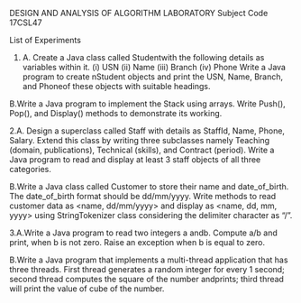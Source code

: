 DESIGN AND ANALYSIS OF ALGORITHM LABORATORY 
Subject Code 17CSL47 

List of Experiments
1. A. Create a Java class called Studentwith the following details as variables within it.
    (i) USN
    (ii) Name
    (iii) Branch
    (iv) Phone
    Write a Java program to create nStudent objects and print the USN, Name,
    Branch, and Phoneof these objects with suitable headings. 
    
  B.Write a Java program to implement the Stack using arrays. Write Push(), Pop(),
    and Display() methods to demonstrate its working. 
    
2.A. Design a superclass called Staff with details as StaffId, Name, Phone, Salary.
    Extend this class by writing three subclasses namely Teaching (domain,
    publications), Technical (skills), and Contract (period). Write a Java program to
    read and display at least 3 staff objects of all three categories.
    
B.Write a Java class called Customer to store their name and date_of_birth. The
	date_of_birth format should be dd/mm/yyyy. Write methods to read customer
	data as <name, dd/mm/yyyy> and display as <name, dd, mm, yyyy> using
	StringTokenizer class considering the delimiter character as “/”. 
		
3.A.Write a Java program to read two integers a andb. Compute a/b and print, when
	 	b is not zero. Raise an exception when b is equal to zero. 	
		
B.Write a Java program that implements a multi-thread application that has three
		threads. First thread generates a random integer for every 1 second; second
		thread computes the square of the number andprints; third thread will print the
		value of cube of the number. 
